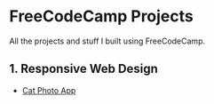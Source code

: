 # FreeCodeCamp Projects
All the projects and stuff I built using FreeCodeCamp.

## 1. Responsive Web Design
* [Cat Photo App](https://github.com/jonathancazares/free-code-camp/blob/main/Responsive%20Web%20Design/cat-photo-app.html)
